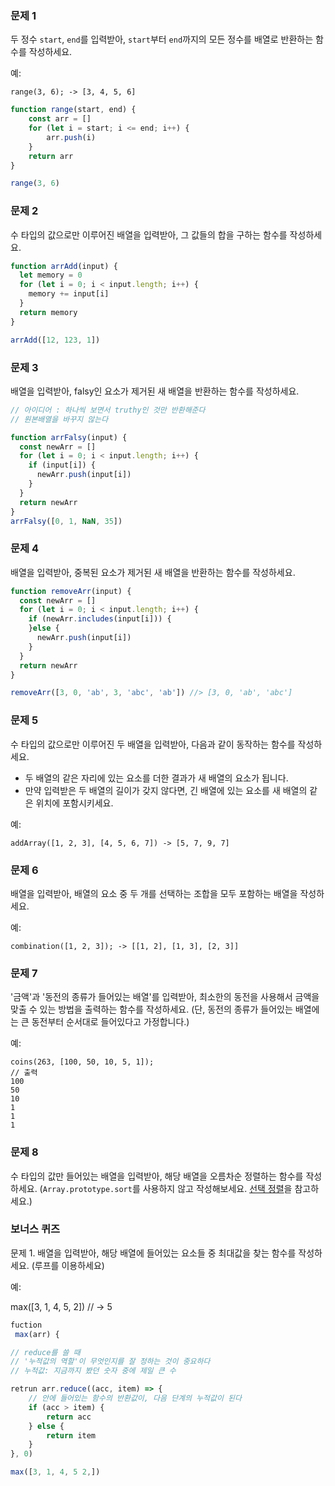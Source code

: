 ### 문제 1

두 정수 `start`, `end`를 입력받아, `start`부터 `end`까지의 모든 정수를 배열로 반환하는 함수를 작성하세요.

예:
```
range(3, 6); -> [3, 4, 5, 6]
```

```js
function range(start, end) {
    const arr = []
    for (let i = start; i <= end; i++) {
        arr.push(i)
    }
    return arr
}

range(3, 6)
```

### 문제 2

수 타입의 값으로만 이루어진 배열을 입력받아, 그 값들의 합을 구하는 함수를 작성하세요.

```js
function arrAdd(input) {
  let memory = 0
  for (let i = 0; i < input.length; i++) {
    memory += input[i]
  }
  return memory
}

arrAdd([12, 123, 1])
```

### 문제 3

배열을 입력받아, falsy인 요소가 제거된 새 배열을 반환하는 함수를 작성하세요.

```js
// 아이디어 : 하나씩 보면서 truthy인 것만 반환해준다
// 원본배열을 바꾸지 않는다

function arrFalsy(input) {
  const newArr = []
  for (let i = 0; i < input.length; i++) {
    if (input[i]) {
      newArr.push(input[i])
    }
  }
  return newArr
}
arrFalsy([0, 1, NaN, 35])
```

### 문제 4

배열을 입력받아, 중복된 요소가 제거된 새 배열을 반환하는 함수를 작성하세요.

```js
function removeArr(input) {
  const newArr = []
  for (let i = 0; i < input.length; i++) {
    if (newArr.includes(input[i])) {
    }else {
      newArr.push(input[i])
    }
  }
  return newArr
}

removeArr([3, 0, 'ab', 3, 'abc', 'ab']) //> [3, 0, 'ab', 'abc']
```

### 문제 5

수 타입의 값으로만 이루어진 두 배열을 입력받아, 다음과 같이 동작하는 함수를 작성하세요.
- 두 배열의 같은 자리에 있는 요소를 더한 결과가 새 배열의 요소가 됩니다.
- 만약 입력받은 두 배열의 길이가 갖지 않다면, 긴 배열에 있는 요소를 새 배열의 같은 위치에 포함시키세요.

예:
```
addArray([1, 2, 3], [4, 5, 6, 7]) -> [5, 7, 9, 7]
```

### 문제 6

배열을 입력받아, 배열의 요소 중 두 개를 선택하는 조합을 모두 포함하는 배열을 작성하세요.

예:
```
combination([1, 2, 3]); -> [[1, 2], [1, 3], [2, 3]]
```

### 문제 7

'금액'과 '동전의 종류가 들어있는 배열'를 입력받아, 최소한의 동전을 사용해서 금액을 맞출 수 있는 방법을 출력하는 함수를 작성하세요.
(단, 동전의 종류가 들어있는 배열에는 큰 동전부터 순서대로 들어있다고 가정합니다.)

<!-- 만약 현재 보고있는 코인보다 남은 금액이 크거나 같으면
남은 금액에서 현재 보고 있는 코인을 뺀다
 -->

예:
```
coins(263, [100, 50, 10, 5, 1]);
// 출력
100
50
10
1
1
1
```

### 문제 8

수 타입의 값만 들어있는 배열을 입력받아, 해당 배열을 오름차순 정렬하는 함수를 작성하세요. (`Array.prototype.sort`를 사용하지 않고 작성해보세요. [선택 정렬](https://ko.wikipedia.org/wiki/%EC%84%A0%ED%83%9D_%EC%A0%95%EB%A0%AC)을 참고하세요.)


### 보너스 퀴즈

문제 1. 배열을 입력받아, 해당 배열에 들어있는 요소들 중 최대값을 찾는 함수를 작성하세요. (루프를 이용하세요)

예:

max([3, 1, 4, 5, 2]) // -> 5


```js
fuction
 max(arr) {

// reduce를 쓸 때
// '누적값의 역할'이 무엇인지를 잘 정하는 것이 중요하다
// 누적값: 지금까지 봤던 숫자 중에 제일 큰 수

retrun arr.reduce((acc, item) => {
    // 안에 들어있는 함수의 반환값이, 다음 단계의 누적값이 된다
    if (acc > item) {
        return acc
    } else {
        return item
    }
}, 0)

max([3, 1, 4, 5 2,])
```